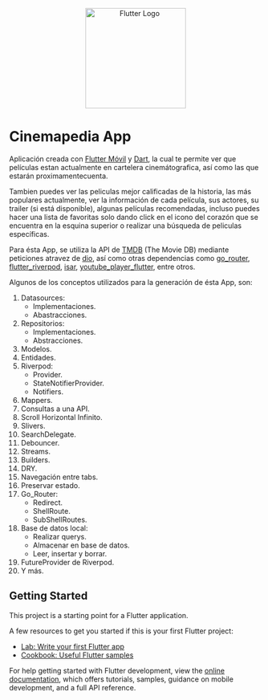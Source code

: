 <p align="center">
  <a href="https://flutter.dev/" target="blank"><img src="https://storage.googleapis.com/cms-storage-bucket/6a07d8a62f4308d2b854.svg" width="200" alt="Flutter Logo"/></a>
</p>

# Cinemapedia App

Aplicación creada con [Flutter Móvil](https://flutter.dev/) y [Dart](https://dart.dev/), la cual te permite ver que películas estan actualmente en cartelera cinemátografica, así como las que estarán proximamentecuenta.

Tambien puedes ver las peliculas mejor calificadas de la historia, las más populares actualmente, ver la información de cada película, sus actores, su trailer (si está disponible), algunas películas recomendadas, incluso puedes hacer una lista de favoritas solo dando click en el icono del corazón que se encuentra en la esquina superior o realizar una búsqueda de peliculas específicas.

Para ésta App, se utiliza la API de [TMDB](https://www.themoviedb.org/) (The Movie DB) mediante peticiones atravez de [dio](https://pub.dev/packages/dio), así como otras dependencias como [go_router](https://pub.dev/packages/go_router), [flutter_riverpod](https://pub.dev/packages/flutter_riverpod), [isar](https://pub.dev/packages/isar), [youtube_player_flutter](https://pub.dev/packages/youtube_player_flutter), entre otros.

Algunos de los conceptos utilizados para la generación de ésta App, son:

1. Datasources:
    - Implementaciones.
    - Abastracciones.
2. Repositorios:
    - Implementaciones.
    - Abstracciones.
3. Modelos.
4. Entidades.
5. Riverpod:
    - Provider.
    - StateNotifierProvider.
    - Notifiers.
6. Mappers.
7. Consultas a una API.
8. Scroll Horizontal Infinito.
9. Slivers.
10. SearchDelegate.
11. Debouncer.
12. Streams.
13. Builders.
14. DRY.
15. Navegación entre tabs.
16. Preservar estado.
17. Go_Router:
    - Redirect.
    - ShellRoute.
    - SubShellRoutes.
18. Base de datos local:
    - Realizar querys.
    - Almacenar en base de datos.
    - Leer, insertar y borrar.
19. FutureProvider de Riverpod.
20. Y más.

## Getting Started

This project is a starting point for a Flutter application.

A few resources to get you started if this is your first Flutter project:

- [Lab: Write your first Flutter app](https://docs.flutter.dev/get-started/codelab)
- [Cookbook: Useful Flutter samples](https://docs.flutter.dev/cookbook)

For help getting started with Flutter development, view the
[online documentation](https://docs.flutter.dev/), which offers tutorials,
samples, guidance on mobile development, and a full API reference.
